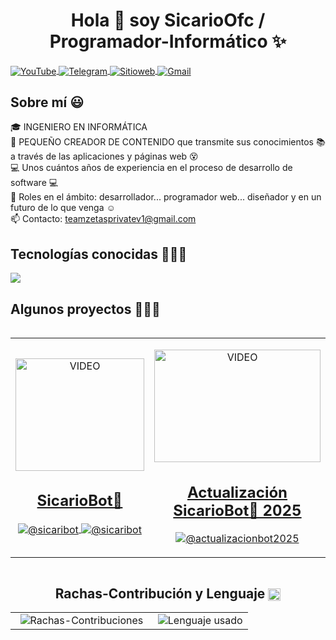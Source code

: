 <h1 align="center">Hola 👋 soy SicarioOfc / Programador-Informático ✨</h1> 
<div align="center">
    <p align="left">
        <a href="https://www.youtube.com/@nms_sicario023">
            <img align="center" src="https://img.shields.io/badge/YouTube-FF0000?style=for-the-badge&logo=youtube&logoColor=white" alt="YouTube" title="📌 YouTube (Ctrl + Click para abrir en nueva pestaña) ⧉"/>
        </a>
        <a href="https://t.me/mds_inmunes">
            <img align="center" src="https://img.shields.io/badge/Telegram-2CA5E0?style=for-the-badge&logo=telegram&logoColor=white" alt="Telegram" title="📌 Telegram (Ctrl + Click para abrir en nueva pestaña) ⧉"/>
        </a>
        <a href="https://teamzetasprivate.kesug.com">
            <img align="center" src="https://img.shields.io/badge/teamzetasprivate-000000?style=for-the-badge&logo=About.me&logoColor=white" alt="Sitioweb" title="📌 TeamZetasPrivate (Ctrl + Click para abrir en nueva pestaña) ⧉"/>
        </a>
        <a href="mailto:teamzetasprivatev1@gmail.com?subject=Soporte%20SicarioBot🤖&body=Hola,%20me%20gustaría%20saber%20más%20sobre...">
            <img align="center" src="https://img.shields.io/badge/Gmail-D14836?style=for-the-badge&logo=gmail&logoColor=white" alt="Gmail" title="📌 Gmail (Ctrl + Click para abrir en nueva pestaña) ⧉"/>
        </a>
    </p>
</div>

<h2>Sobre mí 😃</h2>
<p align="left">
    🎓 INGENIERO EN INFORMÁTICA <br>
    🎥 PEQUEÑO CREADOR DE CONTENIDO que transmite sus conocimientos 📚 a través de las aplicaciones y páginas web 😵 <br>
    💻 Unos cuántos años de experiencia en el proceso de desarrollo de software 💻 <br>
    📝 Roles en el ámbito: desarrollador... programador web... diseñador y en un futuro de lo que venga ☺️ <br>
    📫 Contacto: <a href="mailto:teamzetasprivatev1@gmail.com">teamzetasprivatev1@gmail.com</a>
</p>

<h2>Tecnologías conocidas 👨🏻‍💻</h2>
<p align="left">
    <a href="https://skillicons.dev">
        <img src="https://skillicons.dev/icons?i=androidstudio,c,cs,cpp,java,php,dart,flutter,py,dotnet,css,html,js,nodejs,mysql,sqlite,firebase,gtk,git,github,docker,materialui,postman,eclipse,vscode,bash,linux,ai,ps&perline=12" />
    </a>
</p>

<div id="proyectos">
    <h2>Algunos proyectos 👨🏻‍💻</h2>
    <table align="left">
        <tr>
            <td width="25%" align="center">
                <p align="center">
                    <a href="https://www.youtube.com/shorts/BGWUrxdlgjw" title="📌 YouTube (Ctrl + Click para abrir en nueva pestaña) ⧉">
                        <img align="center" width="100%" src="https://i.ytimg.com/vi/BGWUrxdlgjw/oar2.jpg" width="101.25px" height="180px" alt="VIDEO"/>
                        <h2>SicarioBot🤖</h2>
                    </a>
                </p>
                <p align="center">
                    <a href="https://www.youtube.com/shorts/BGWUrxdlgjw">
                        <img align="center" src="https://img.shields.io/badge/YouTube-FF0000?style=for-the-badge&logo=youtube&logoColor=white" alt="@sicaribot"/>
                    </a>
                    <a href="https://github.com/programador024/SicariBot">
                        <img align="center" src="https://img.shields.io/badge/GitHub-100000?style=for-the-badge&logo=github&logoColor=white" alt="@sicaribot"/>
                    </a>
                </p>
            </td>
            <td width="25%" align="center">
                <p align="center">
                    <a href="https://www.youtube.com/watch?v=ScdCtxylqdY&t=1s" title="📌 YouTube (Ctrl + Click para abrir en nueva pestaña) ⧉">
                        <img align="center" width="100%" src="https://i9.ytimg.com/vi/ScdCtxylqdY/sddefault.jpg?v=67d3b90a&sqp=CNTQ_L4G&rs=AOn4CLCgUHY9Zj3d0bRNIE2gTMjdNWFbRA" width="101.25px" height="180px" alt="VIDEO"/>
                        <h2>Actualización SicarioBot🤖 2025</h2>
                    </a>
                </p>
                <p align="center">
                    <a href="https://www.youtube.com/watch?v=ScdCtxylqdY&t=1s">
                        <img align="center" src="https://img.shields.io/badge/YouTube-FF0000?style=for-the-badge&logo=youtube&logoColor=white" alt="@actualizacionbot2025"/>
                    </a>
                </p>
            </td>
        </tr>
    </table>
</div>

<!-- Agregar un separador para asegurar que el contenido siguiente se muestre debajo -->
<div style="clear: both;"></div>

<h2 align="center">Rachas-Contribución y Lenguaje 
    <img class="emoji" title=":octocat:" alt=":octocat:" src="https://github.githubassets.com/images/icons/emoji/octocat.png" height="20" width="20" align="absmiddle"/>
</h2>

<p align="center">
    <table align="center">
        <tr>
            <td width="60%" align="center">
                <img title="🔥 Rachas y Contribuciones" alt="Rachas-Contribuciones" src="https://github-readme-streak-stats.herokuapp.com/?user=programador024&theme=dark&hide_border=false" />
            </td>
            <td width="40%" align="center">
                <img align="center" src="https://github-readme-stats.anuraghazra1.vercel.app/api/top-langs/?username=programador024&theme=dark&hide_border=false&no-bg=true&no-frame=true&langs_count=10" title="Lenguaje usado"/>
            </td>
        </tr>
    </table>
</p>

